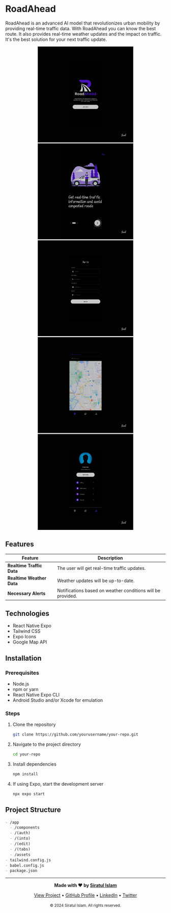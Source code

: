# RoadAhead 

RoadAhead is an advanced AI model that revolutionizes urban mobility by providing real-time traffic data. With RoadAhead you can know the best route. It also provides real-time weather updates and the impact on traffic.
It's the best solution for your next traffic update.
<p align="center">
  <img src="assets/one.png" alt="Home Screen" width="300"/>
  <img src="assets/three.png" alt="Profile Screen" width="300"/>
  <img src="assets/six.png" alt="Settings Screen" width="300"/>
  <img src="assets/eight.png" alt="Settings Screen" width="300"/>
  <img src="assets/ten.png" alt="Settings Screen" width="300"/>
</p>

## Features
<div align="center">

| Feature                      | Description                                   |
|------------------------------|-----------------------------------------------|
| **Realtime Traffic Data** | The user will get real-time traffic updates.       |
| **Realtime Weather Data**                    | Weather updates will be up-to-date.|
| **Necessary Alerts**               | Notifications based on weather conditions will be provided.|
  
</div>

## Technologies
- React Native Expo
- Tailwind CSS 
- Expo Icons
- Google Map API
  

## Installation
### Prerequisites
- Node.js
- npm or yarn
- React Native Expo CLI
- Android Studio and/or Xcode for emulation

### Steps

1. Clone the repository
    ```bash
    git clone https://github.com/yourusername/your-repo.git
    ```
2. Navigate to the project directory
    ```bash
    cd your-repo
    ```
3. Install dependencies
    ```bash
    npm install
    ```
4. If using Expo, start the development server
    ```bash
    npx expo start
    ```

## Project Structure
```markdown
- /app
  - /components
  - /(auth)
  - /(into)
  - /(edit)
  - /(tabs)
  - /assets
- tailwind.config.js
- babel.config.js
- package.json
 ```
---

<p align="center">
<b>Made with ❤️ by   <a href="https://github.com/Siratul804">  Siratul Islam </a> </b> 
</p>

<p align="center">
  <a href="https://github.com/Siratul804?tab=repositories">View Project</a> •
  <a href="https://github.com/Siratul804">GitHub Profile</a> •
  <a href="https://www.linkedin.com/in/siratulislam/">LinkedIn</a> •
  <a href="https://x.com/Siratul074">Twitter</a>
</p>

<p align="center">
  <small>© 2024 Siratul Islam. All rights reserved.</small>
</p>

